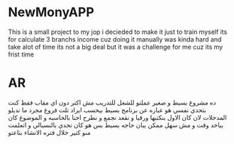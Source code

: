 # NewMonyAPP
This is a small project to my jop i decieded to make it just to train myself 
its for calculate 3 branchs income cuz doing it manually was kinda hard and take alot of time
its not a big deal but it was a challenge for me cuz its my frist time 


# AR
ده مشروع بسيط و صغير عملتو للشغل للتدريب مش اكتر دون اي مقاب فقط كنت بتحدي نفسي هو عباره عن برنامج بسيط بيحسب ايراد تلت فروع مجرد ما نديلو المدخلات لان كان الاول بنكتبها ورقيا و نقعد نجمع و نطرح احنا بالحاسبه و الموضوع كان بياخد وقت و مش سهل ممكن يبان حاجه بسيط بس هو كان تحدي بالنسبالي و اتعلمت منو كتير خلال فتره الانشاء بتاعتو
